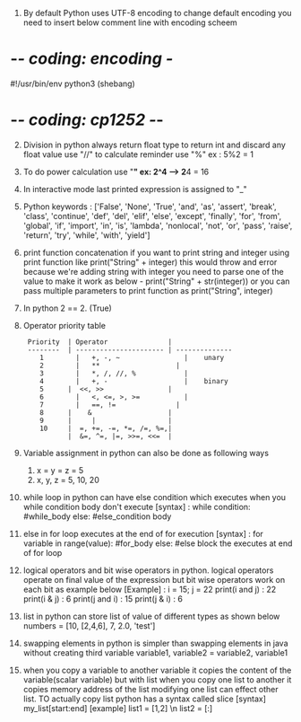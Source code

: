 1) By default Python uses UTF-8 encoding to change default encoding you need to insert below comment line with encoding scheem 
  # -*- coding: encoding -*
  #!/usr/bin/env python3 (shebang)
  # -*- coding: cp1252 -*-

2) Division in python always return float type to return int and discard any float value use "//"
to calculate reminder use "%" ex : 5%2 = 1
   

3) To do power calculation use "**" ex: 2^4 --> 2**4 = 16
4) In interactive mode last printed expression is assigned to "_" 
5) Python keywords : ['False', 'None', 'True', 'and', 'as', 'assert', 'break', 'class', 'continue', 'def', 'del', 'elif', 'else', 'except', 'finally', 'for', 'from', 'global', 'if', 'import', 'in', 'is', 'lambda', 'nonlocal', 'not', 'or', 'pass', 'raise', 'return', 'try', 'while', 'with', 'yield']
6) print function concatenation if you want to print string and integer using print function like print("String" + integer) this would throw and error because we're adding string with integer you need to parse one of the value to make it work as below 
        - print("String" + str(integer)) or you can pass multiple parameters to print function  as print("String", integer)
7) In python 2 == 2. (True)
8) Operator priority table
 
        Priority  |	Operator               |
        --------  | ---------------------- | --------------
           1 	    |   +, -, ~ 	           |    unary
           2 	    |   ** 	                 |    
           3 	    |   *, /, //, % 	       |
           4 	    |   +, - 	               |    binary
           5      |  <<, >>                |
           6 	    |   <, <=, >, >= 	       |
           7 	    |   ==, !=               |
           8      |    &                   |
           9      |     |                  |
           10     |  =, +=, -=, *=, /=, %=,| 
                  |  &=, ^=, |=, >>=, <<=  | 
9) Variable assignment in python can also be done as following ways
    1) x = y = z = 5
    2) x, y, z = 5, 10, 20
   
10) while loop in python can have else condition which executes when you while condition body don't execute 
    [syntax] : while condition:
                    #while_body
               else:
                    #else_condition body
    
11) else in for loop executes at the end of for execution 
    [syntax] : for variable in range(value):
                    #for_body
               else:
                    #else block the executes at end of for loop
12) logical operators and bit wise operators in python. logical operators operate on final value of the expression but bit wise operators work on each bit as example below
    [Example] : i = 15; j = 22
                print(i and j) : 22
                print(i & j)   : 6
                print(j and i) : 15
                print(j & i)   : 6    
13) list in python can store list of value of different types as shown below
        numbers = [10, [2,4,6], 7, 2.0, 'test']
14) swapping elements in python is simpler than swapping elements in java without creating third variable
        variable1, variable2 = variable2, variable1
15) when you copy a variable to another variable it copies the content of the variable(scalar variable) but with list when you copy one list to another it copies memory address of the list
  modifying one list can effect other list. TO actually copy list python has a syntax called slice 
    [syntax] my_list[start:end]
    [example] list1 = [1,2] \n list2 = [:] 
